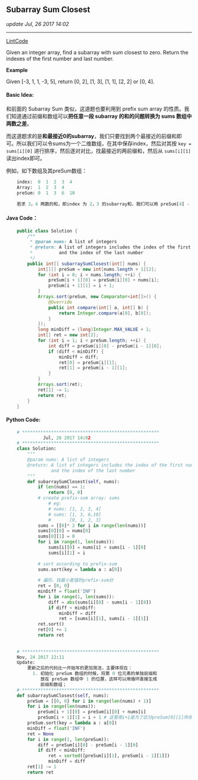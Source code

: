 ## Subarray Sum Closest
_update Jul, 26 2017 14:02_

---
[LintCode](http://www.lintcode.com/en/problem/subarray-sum-closest/)

Given an integer array, find a subarray with sum closest to zero. Return the indexes of the first number and last number.

**Example**

Given [-3, 1, 1, -3, 5], return [0, 2], [1, 3], [1, 1], [2, 2] or [0, 4].

#### Basic Idea:
和前面的 Subarray Sum 类似，这道题也要利用到 prefix sum array 的性质。我们知道通过前缀和数组可以**把任意一段 subarray 的和的问题转换为 sums 数组中两数之差**。

而这道题求的是**和最接近0的subarray**，我们只要找到两个最接近的前缀和即可。所以我们可以令sums为一个二维数组，在其中保存index，然后对其按 `key = sums[i][0]` 进行排序，然后逐对对比，找最接近的两前缀和，然后从 `sums[i][1]` 读出index即可。

例如，如下数组及其preSum数组：
```python
    index:  0  1  2  3  4
    Array:  1  2  3  4
    preSum: 0  1  3  6  10
    
    若求 3，4 两数的和，即index 为 2，3 的subarray和，我们可以用 preSum[4] - preSum[2].
```

#### Java Code：
```java
    public class Solution {
        /**
         * @param nums: A list of integers
         * @return: A list of integers includes the index of the first number 
         *          and the index of the last number
         */
        public int[] subarraySumClosest(int[] nums) {
            int[][] preSum = new int[nums.length + 1][2];
            for (int i = 0; i < nums.length; ++i) {
                preSum[i + 1][0] = preSum[i][0] + nums[i];
                preSum[i + 1][1] = i + 1;
            }
            Arrays.sort(preSum, new Comparator<int[]>() {
                @Override
                public int compare(int[] a, int[] b) {
                    return Integer.compare(a[0], b[0]);
                }
            });
            long minDiff = (long)Integer.MAX_VALUE + 1;
            int[] ret = new int[2];
            for (int i = 1; i < preSum.length; ++i) {
                int diff = preSum[i][0] - preSum[i - 1][0];
                if (diff < minDiff) {
                    minDiff = diff;
                    ret[0] = preSum[i][1];
                    ret[1] = preSum[i - 1][1];
                }
            }
            Arrays.sort(ret);
            ret[1] -= 1;
            return ret;
        }
    }
```

#### Python Code:
```python
    # ****************************************************
              Jul, 26 2017 14:02
    # ****************************************************
    class Solution:
        """
        @param nums: A list of integers
        @return: A list of integers includes the index of the first number 
                 and the index of the last number
        """
        def subarraySumClosest(self, nums):
            if len(nums) == 1:
                return [0, 0]
            # create prefix-sum array: sums
                # eg: 
                # nums: [1, 2, 3, 4]
                # sums: [1, 3, 6,10]
                #       [0, 1, 2, 3]
            sums = [[0]* 2 for i in range(len(nums))]
            sums[0][0] = nums[0]
            sums[0][1] = 0
            for i in range(1, len(sums)):
                sums[i][0] = nums[i] + sums[i - 1][0]
                sums[i][1] = i
            
            # sort according to prefix-sum
            sums.sort(key = lambda a : a[0])
            
            # 遍历，找最小差值的prefix-sum对
            ret = [0, 0]
            minDiff = float('INF')
            for i in range(1, len(sums)):
                diff = abs(sums[i][0] - sums[i - 1][0])
                if diff < minDiff:
                    minDiff = diff
                    ret = [sums[i][1], sums[i - 1][1]]
            ret.sort()
            ret[0] += 1
            return ret
            
            
    # ****************************************************
    Nov, 24 2017 22:11
    Update:
        更新之后的代码比一开始写的更加简洁，主要体现在：
          1. 初始化 preSum 数组的时候，将第 0 位元素的单独前缀和
             放在 preSum 数组中 1 的位置，这样可以用循环直接生成
             前缀和数组；
    # ****************************************************
    def subarraySumClosest(self, nums):
        preSum = [[0, 0] for i in range(len(nums) + 1)]
        for i in range(len(nums)):
            preSum[i + 1][0] = preSum[i][0] + nums[i]
            preSum[i + 1][1] = i + 1 # 这里用i+1是为了区分preSum[0][1]所存储的index：0
        preSum.sort(key = lambda a : a[0])
        minDiff = float('INF')
        ret = None
        for i in range(1, len(preSum)):
            diff = preSum[i][0] - preSum[i - 1][0]
            if diff < minDiff:
                ret = sorted([preSum[i][1], preSum[i - 1][1]])
                minDiff = diff
        ret[1] -= 1
        return ret
```


